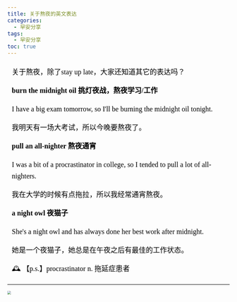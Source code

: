 ```yaml
---
title: 关于熬夜的英文表达
categories:
  - 早安分享
tags:
  - 早安分享
toc: true 
---
```


<!-- 
关于熬夜，除了stay up late，大家还知道其它的表达吗？

**burn the midnight oil 挑灯夜战，熬夜学习/工作**

I have a big exam tomorrow, so I'll be burning the midnight oil tonight.

我明天有一场大考试，所以今晚要熬夜了。

**pull an all-nighter 熬夜通宵**

I was a bit of a procrastinator in college, so I tended to pull a lot of all-nighters.

我在大学的时候有点拖拉，所以我经常通宵熬夜。

**a night owl 夜猫子**

She's a night owl and has always done her best work after midnight.

她是一个夜猫子，她总是在午夜之后有最佳的工作状态。

🕰 【p.s.】procrastinator  n. 拖延症患者 -->


<section id="nice" data-tool="mdnice编辑器" data-website="https://www.mdnice.com" style="font-size: 16px; color: black; padding: 0 10px; line-height: 1.6; word-spacing: 0px; letter-spacing: 0px; word-break: break-word; word-wrap: break-word; text-align: left; font-family: Optima-Regular, Optima, PingFangSC-light, PingFangTC-light, 'PingFang SC', Cambria, Cochin, Georgia, Times, 'Times New Roman', serif;"><p data-tool="mdnice编辑器" style="font-size: 16px; padding-top: 8px; padding-bottom: 8px; margin: 0; line-height: 26px; color: black;">关于熬夜，除了stay up late，大家还知道其它的表达吗？</p>
<p data-tool="mdnice编辑器" style="font-size: 16px; padding-top: 8px; padding-bottom: 8px; margin: 0; line-height: 26px; color: black;"><strong style="font-weight: bold; color: black;">burn the midnight oil 挑灯夜战，熬夜学习/工作</strong></p>
<p data-tool="mdnice编辑器" style="font-size: 16px; padding-top: 8px; padding-bottom: 8px; margin: 0; line-height: 26px; color: black;">I have a big exam tomorrow, so I'll be burning the midnight oil tonight.</p>
<p data-tool="mdnice编辑器" style="font-size: 16px; padding-top: 8px; padding-bottom: 8px; margin: 0; line-height: 26px; color: black;">我明天有一场大考试，所以今晚要熬夜了。</p>
<p data-tool="mdnice编辑器" style="font-size: 16px; padding-top: 8px; padding-bottom: 8px; margin: 0; line-height: 26px; color: black;"><strong style="font-weight: bold; color: black;">pull an all-nighter 熬夜通宵</strong></p>
<p data-tool="mdnice编辑器" style="font-size: 16px; padding-top: 8px; padding-bottom: 8px; margin: 0; line-height: 26px; color: black;">I was a bit of a procrastinator in college, so I tended to pull a lot of all-nighters.</p>
<p data-tool="mdnice编辑器" style="font-size: 16px; padding-top: 8px; padding-bottom: 8px; margin: 0; line-height: 26px; color: black;">我在大学的时候有点拖拉，所以我经常通宵熬夜。</p>
<p data-tool="mdnice编辑器" style="font-size: 16px; padding-top: 8px; padding-bottom: 8px; margin: 0; line-height: 26px; color: black;"><strong style="font-weight: bold; color: black;">a night owl 夜猫子</strong></p>
<p data-tool="mdnice编辑器" style="font-size: 16px; padding-top: 8px; padding-bottom: 8px; margin: 0; line-height: 26px; color: black;">She's a night owl and has always done her best work after midnight.</p>
<p data-tool="mdnice编辑器" style="font-size: 16px; padding-top: 8px; padding-bottom: 8px; margin: 0; line-height: 26px; color: black;">她是一个夜猫子，她总是在午夜之后有最佳的工作状态。</p>
<p data-tool="mdnice编辑器" style="font-size: 16px; padding-top: 8px; padding-bottom: 8px; margin: 0; line-height: 26px; color: black;">🕰 【p.s.】procrastinator  n. 拖延症患者</p>
</section>




---


<img src="/img/tolate.png" style="zoom:50%;" />